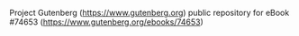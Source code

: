 Project Gutenberg (https://www.gutenberg.org) public repository for
eBook #74653 (https://www.gutenberg.org/ebooks/74653)
